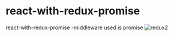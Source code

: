# react-with-redux-promise
react-with-redux-promise  -middleware used is promise
![redux2](https://user-images.githubusercontent.com/94507911/206869675-631e3a85-7143-480d-9cc0-e97ebe3b3e12.gif)
